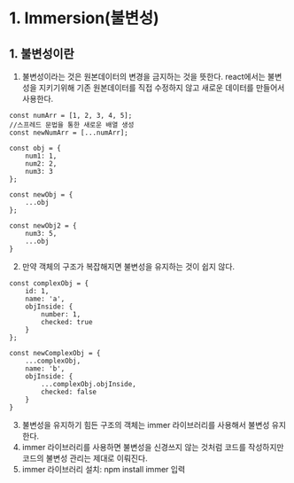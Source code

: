 # 1. Immersion(불변성)
## 1. 불변성이란
1. 불변성이라는 것은 원본데이터의 변경을 금지하는 것을 뜻한다. react에서는 불변성을 지키기위해 기존 원본데이터를 직접 수정하지 않고 새로운 데이터를 만들어서 사용한다.
```
const numArr = [1, 2, 3, 4, 5];
//스프레드 문법을 통한 새로운 배열 생성
const newNumArr = [...numArr];

const obj = {
    num1: 1,
    num2: 2,
    num3: 3
};

const newObj = {
    ...obj
};

const newObj2 = {
    num3: 5,
    ...obj
}
```
2. 만약 객체의 구조가 복잡해지면 불변성을 유지하는 것이 쉽지 않다.
```
const complexObj = {
    id: 1,
    name: 'a',
    objInside: {
        number: 1,
        checked: true
    }
};

const newComplexObj = {
    ...complexObj,
    name: 'b',
    objInside: {
        ...complexObj.objInside,
        checked: false
    }
}
```
3. 불변성을 유지하기 힘든 구조의 객체는 immer 라이브러리를 사용해서 불변성 유지한다.
4. immer 라이브러리를 사용하면 불변성을 신경쓰지 않는 것처럼 코드를 작성하지만 코드의 불변성 관리는 제대로 이뤄진다.
5. immer 라이브러리 설치: npm install immer 입력